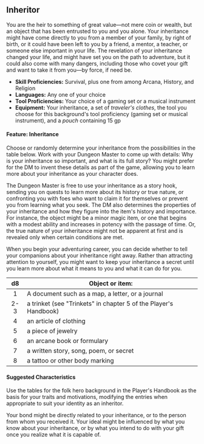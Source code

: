 ## Inheritor

You are the heir to something of great value—not mere coin or wealth, but an object that has been entrusted to you and you alone. Your inheritance might have come directly to you from a member of your family, by right of birth, or it could have been left to you by a friend, a mentor, a teacher, or someone else important in your life. The revelation of your inheritance changed your life, and might have set you on the path to adventure, but it could also come with many dangers, including those who covet your gift and want to take it from you—by force, if need be.

- **Skill Proficiencies:** Survival, plus one from among Arcana, History, and Religion
- **Languages:** Any one of your choice
- **Tool Proficiencies:** Your choice of a gaming set or a musical instrument
- **Equipment:** Your inheritance, a set of *traveler's clothes*, the tool you choose for this background's tool proficiency (gaming set or musical instrument), and a *pouch* containing 15 gp

#### Feature: Inheritance

Choose or randomly determine your inheritance from the possibilities in the table below. Work with your Dungeon Master to come up with details: Why is your inheritance so important, and what is its full story? You might prefer for the DM to invent these details as part of the game, allowing you to learn more about your inheritance as your character does.

The Dungeon Master is free to use your inheritance as a story hook, sending you on quests to learn more about its history or true nature, or confronting you with foes who want to claim it for themselves or prevent you from learning what you seek. The DM also determines the properties of your inheritance and how they figure into the item's history and importance. For instance, the object might be a minor magic item, or one that begins with a modest ability and increases in potency with the passage of time. Or, the true nature of your inheritance might not be apparent at first and is revealed only when certain conditions are met.

When you begin your adventuring career, you can decide whether to tell your companions about your inheritance right away. Rather than attracting attention to yourself, you might want to keep your inheritance a secret until you learn more about what it means to you and what it can do for you.

|  d8 | Object or item:                                                  |
|:---:|------------------------------------------------------------------|
|  1  | A document such as a map, a letter, or a journal                 |
| 2-3 | a trinket (see "Trinkets" in chapter 5 of the Player's Handbook) |
|  4  | an article of clothing                                           |
|  5  | a piece of jewelry                                               |
|  6  | an arcane book or formulary                                      |
|  7  | a written story, song, poem, or secret                           |
|  8  | a tattoo or other body marking                                   |

#### Suggested Characteristics

Use the tables for the folk hero background in the Player's Handbook as the basis for your traits and motivations, modifying the entries when appropriate to suit your identity as an inheritor.

Your bond might be directly related to your inheritance, or to the person from whom you received it. Your ideal might be influenced by what you know about your inheritance, or by what you intend to do with your gift once you realize what it is capable of.
